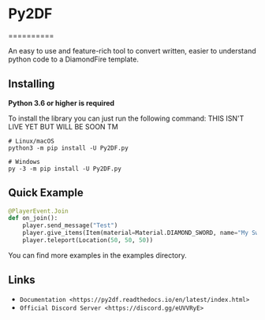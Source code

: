 # Py2DF
==========

An easy to use and feature-rich tool to convert written, easier to understand python code to a DiamondFire template.

Installing
----------

**Python 3.6 or higher is required**

To install the library you can just run the following command:   THIS ISN'T LIVE YET BUT WILL BE SOON TM


    # Linux/macOS
    python3 -m pip install -U Py2DF.py

    # Windows
    py -3 -m pip install -U Py2DF.py


Quick Example
--------------
```py
@PlayerEvent.Join
def on_join():
    player.send_message("Test")
    player.give_items(Item(material=Material.DIAMOND_SWORD, name="My Sword", lore=["My custom sword"]))
    player.teleport(Location(50, 50, 50))
```
        

You can find more examples in the examples directory.

Links
------

- `Documentation <https://py2df.readthedocs.io/en/latest/index.html>`
- `Official Discord Server <https://discord.gg/eUVVRyE>`
